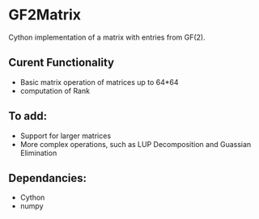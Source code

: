 # GF2Matrix
Cython implementation of a matrix with entries from GF(2).

## Curent Functionality
  * Basic matrix operation of matrices up to 64*64
  * computation of Rank

## To add:
  * Support for larger matrices
  * More complex operations, such as LUP Decomposition and Guassian Elimination

## Dependancies:
  * Cython
  * numpy